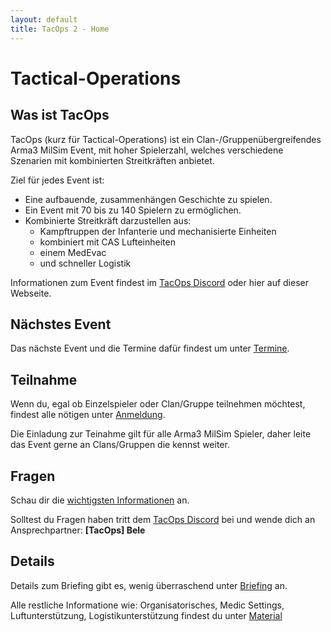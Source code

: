 ```yaml
---
layout: default
title: TacOps 2 - Home
---
```


# Tactical-Operations

## Was ist TacOps

TacOps (kurz für Tactical-Operations) ist ein Clan-/Gruppenübergreifendes Arma3 MilSim Event, mit hoher Spielerzahl, welches verschiedene Szenarien mit kombinierten Streitkräften anbietet.

Ziel für jedes Event ist:
* Eine aufbauende, zusammenhängen Geschichte zu spielen.
* Ein Event mit 70 bis zu 140 Spielern zu ermöglichen. 
* Kombinierte Streitkräft darzustellen aus:
    * Kampftruppen der Infanterie und mechanisierte Einheiten
    * kombiniert mit CAS Lufteinheiten
    * einem MedEvac
    * und schneller Logistik

Informationen zum Event findest im [TacOps Discord](https://discord.gg/ZftQWwF8Cy) oder hier auf dieser Webseite.

## Nächstes Event

Das nächste Event und die Termine dafür findest um unter [Termine](./schedule.html).

## Teilnahme

Wenn du, egal ob Einzelspieler oder Clan/Gruppe teilnehmen möchtest, findest alle nötigen unter [Anmeldung](./enrolment.html).

Die Einladung zur Teinahme gilt für alle Arma3 MilSim Spieler, daher leite das Event gerne an Clans/Gruppen die kennst weiter.

## Fragen

Schau dir die [wichtigsten Informationen](./important.html) an.

Solltest du Fragen haben tritt dem [TacOps Discord](https://discord.gg/ZftQWwF8Cy) bei und wende dich an Ansprechpartner: **[TacOps] Bele**

## Details

Details zum Briefing gibt es, wenig überraschend unter [Briefing](./briefing.html) an.

Alle restliche Informatione wie: Organisatorisches, Medic Settings, Luftunterstützung, Logistikunterstützung findest du unter [Material](./material.html)
